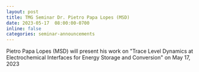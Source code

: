 ```yaml
---
layout: post
title: TMG Seminar Dr. Pietro Papa Lopes (MSD)
date: 2023-05-17  08:00:00-0700
inline: false
categories: seminar-announcements
---
```


Pietro Papa Lopes (MSD)  will present his work on "Trace Level Dynamics at Electrochemical Interfaces for Energy Storage and Conversion" on May 17, 2023

